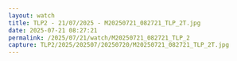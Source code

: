 ```yaml
---
layout: watch
title: TLP2 - 21/07/2025 - M20250721_082721_TLP_2T.jpg
date: 2025-07-21 08:27:21
permalink: /2025/07/21/watch/M20250721_082721_TLP_2
capture: TLP2/2025/202507/20250720/M20250721_082721_TLP_2T.jpg
---
```

